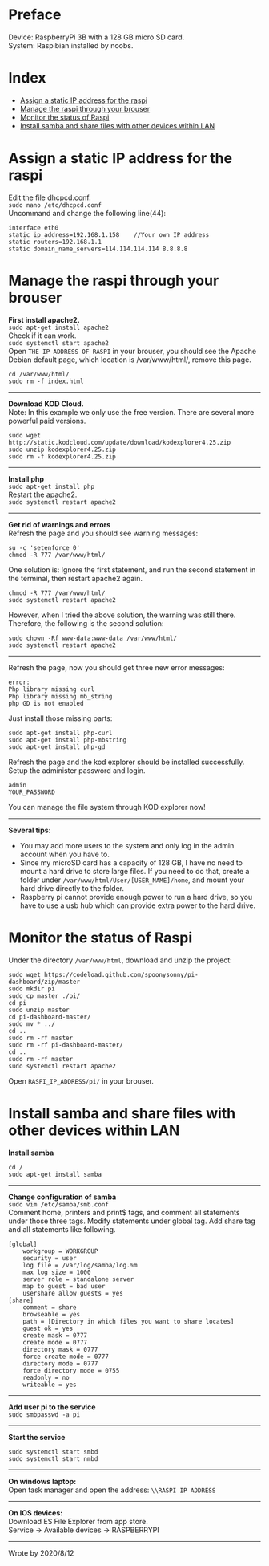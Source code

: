 # Preface

Device: RaspberryPi 3B with a 128 GB micro SD card.   
System: Raspibian installed by noobs.  
# Index

* [Assign a static IP address for the raspi](Raspi_Applications.md#Assign-a-static-IP-address-for-the-raspi)
* [Manage the raspi through your brouser](Raspi_Applications.md#Manage-the-raspi-through-your-brouser)
* [Monitor the status of Raspi](Raspi_Applications.md#Monitor-the-status-of-Raspi)
* [Install samba and share files with other devices within LAN](Raspi_Applications.md#Install-samba-and-share-files-with-other-devices-within-LAN)

# Assign a static IP address for the raspi

Edit the file dhcpcd.conf.  
`sudo nano /etc/dhcpcd.conf`  
Uncommand and change the following line(44):  
```
interface eth0
static ip_address=192.168.1.158    //Your own IP address
static routers=192.168.1.1
static domain_name_servers=114.114.114.114 8.8.8.8
```

# Manage the raspi through your brouser

**First install apache2.**  
`sudo apt-get install apache2`  
Check if it can work.  
`sudo systemctl start apache2`  
Open `THE IP ADDRESS OF RASPI` in your brouser, you should see the Apache Debian default page, which location is /var/www/html/, remove this page.  
```
cd /var/www/html/
sudo rm -f index.html
```
***
**Download KOD Cloud.**  
Note: In this example we only use the free version. There are several more powerful paid versions.  
```
sudo wget http://static.kodcloud.com/update/download/kodexplorer4.25.zip  
sudo unzip kodexplorer4.25.zip  
sudo rm -f kodexplorer4.25.zip
```
***
**Install php**  
`sudo apt-get install php`   
Restart the apache2.  
`sudo systemctl restart apache2`  
***
**Get rid of warnings and errors**  
Refresh the page and you should see warning messages:  
```
su -c 'setenforce 0'
chmod -R 777 /var/www/html/
```
One solution is: Ignore the first statement, and run the second statement in the terminal, then restart apache2 again.  
```
chmod -R 777 /var/www/html/
sudo systemctl restart apache2
```
However, when I tried the above solution, the warning was still there. Therefore, the following is the second solution:  
```
sudo chown -Rf www-data:www-data /var/www/html/
sudo systemctl restart apache2
```
***
Refresh the page, now you should get three new error messages:
```
error:
Php library missing curl
Php library missing mb_string
php GD is not enabled
```
Just install those missing parts:  
```
sudo apt-get install php-curl
sudo apt-get install php-mbstring
sudo apt-get install php-gd
```
Refresh the page and the kod explorer should be installed successfully. Setup the administer password and login.
```
admin
YOUR_PASSWORD
```
You can manage the file system through KOD explorer now!
***
**Several tips**:  
- You may add more users to the system and only log in the admin account when you have to.  
- Since my microSD card has a capacity of 128 GB, I have no need to mount a hard drive to store large files. If you need to do that, create a folder under `/var/www/html/User/[USER_NAME]/home`, and mount your hard drive directly to the folder. 
- Raspberry pi cannot provide enough power to run a hard drive, so you have to use a usb hub which can provide extra power to the hard drive.

# Monitor the status of Raspi

Under the directory `/var/www/html`, download and unzip the project:  
```
sudo wget https://codeload.github.com/spoonysonny/pi-dashboard/zip/master 
sudo mkdir pi
sudo cp master ./pi/
cd pi
sudo unzip master
cd pi-dashboard-master/
sudo mv * ../
cd ..
sudo rm -rf master
sudo rm -rf pi-dashboard-master/
cd ..
sudo rm -rf master
sudo systemctl restart apache2
```
Open `RASPI_IP_ADDRESS/pi/` in your brouser.

# Install samba and share files with other devices within LAN

**Install samba**  
```
cd /
sudo apt-get install samba  
```
***
**Change configuration of samba**  
`sudo vim /etc/samba/smb.conf`  
Comment home, printers and print$ tags, and comment all statements under those three tags. Modify statements under global tag. Add share tag and all statements like following.
```
[global]
	workgroup = WORKGROUP
	security = user
	log file = /var/log/samba/log.%m
	max log size = 1000
	server role = standalone server
	map to guest = bad user
	usershare allow guests = yes
[share]
	comment = share
	browseable = yes
	path = [Directory in which files you want to share locates]
	guest ok = yes
	create mask = 0777
	create mode = 0777  
	directory mask = 0777
	force create mode = 0777  
	directory mode = 0777  
	force directory mode = 0755  
	readonly = no
	writeable = yes
```
***
**Add user pi to the service**  
`sudo smbpasswd -a pi`  
*** 
**Start the service**  
```
sudo systemctl start smbd
sudo systemctl start nmbd
```
***
**On windows laptop:**  
Open task manager and open the address: `\\RASPI IP ADDRESS`
***
**On IOS devices:**  
Download ES File Explorer from app store.  
Service -> Available devices -> RASPBERRYPI
***


Wrote by 2020/8/12